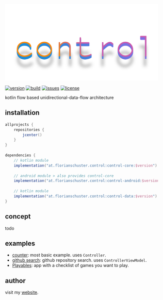 ![logo](.media/control.png)

[![version](https://img.shields.io/github/v/tag/floschu/control?color=blue&label=version)](https://bintray.com/flosch/control) [![build](https://github.com/floschu/control/workflows/build/badge.svg)](https://github.com/floschu/control/actions) [![issues](https://img.shields.io/github/issues-raw/floschu/control)](https://github.com/floschu/control/issues) [![license](https://img.shields.io/badge/license-Apache%202.0-blue.svg)](LICENSE)


kotlin flow based unidirectional-data-flow architecture

## installation

``` groovy
allprojects {
    repositories {
        jcenter()
    }
}

dependencies {
    // kotlin module
    implementation("at.florianschuster.control:control-core:$version")
    
    // android module > also provides control-core
    implementation("at.florianschuster.control:control-android:$version")
    
    // kotlin module
    implementation("at.florianschuster.control:control-data:$version")
}
```

## concept

todo

## examples

* [counter](example-counter): most basic example. uses `Controller`.
* [github search](example-github): github repository search. uses `ControllerViewModel`.
* [Playables](https://github.com/floschu/Playables): app with a checklist of games you want to play.

## author

visit my [website](https://florianschuster.at/).
